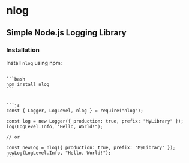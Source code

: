 <h1>nlog</h1>

<h2>Simple Node.js Logging Library</h2>

<h3>Installation</h3>

<p>Install <code>nlog</code> using npm:</p>

<pre><code>
```bash
npm install nlog
```
</code></pre>

<pre><code>
```js
const { Logger, LogLevel, nlog } = require("nlog");

const log = new Logger({ production: true, prefix: "MyLibrary" });
log(LogLevel.Info, "Hello, World!");

// or

const newLog = nlog({ production: true, prefix: "MyLibrary" });
newLog(LogLevel.Info, "Hello, World!");
```
</code></pre>
